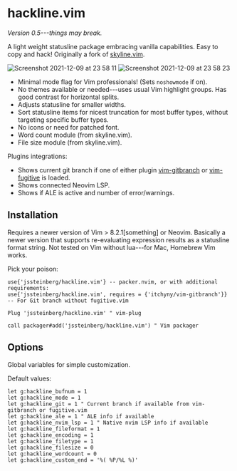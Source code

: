 # hackline.vim

*Version 0.5---things may break.*

A light weight statusline package embracing vanilla capabilities. Easy to copy and hack! Originally a fork of [skyline.vim](https://github.com/ourigen/skyline.vim).

![Screenshot 2021-12-09 at 23 58 11](https://user-images.githubusercontent.com/729055/145489837-73adf221-74bf-4830-ab57-0860ea545799.jpg)
![Screenshot 2021-12-09 at 23 58 23](https://user-images.githubusercontent.com/729055/145489886-39d6f9a3-43ff-4be0-9ea6-979da34dfb40.jpg)

* Minimal mode flag for Vim professionals! (Sets `noshowmode` if on).
* No themes available or needed---uses usual Vim highlight groups. Has good contrast for horizontal splits.
* Adjusts statusline for smaller widths.
* Sort statusline items for nicest truncation for most buffer types, without targeting specific buffer types.
* No icons or need for patched font.
* Word count module (from skyline.vim).
* File size module (from skyline.vim).

Plugins integrations:

* Shows current git branch if one of either plugin [vim-gitbranch](https://github.com/itchyny/vim-gitbranch) or [vim-fugitive](https://github.com/tpope/vim-fugitive) is loaded.
* Shows connected Neovim LSP.
* Shows if ALE is active and number of error/warnings.

## Installation

Requires a newer version of Vim > 8.2.1[something] or Neovim. Basically a newer version that supports re-evaluating expression results as a statusline format string. Not tested on Vim without lua---for Mac, Homebrew Vim works.

Pick your poison:

```
use{'jssteinberg/hackline.vim'} -- packer.nvim, or with additional requirements:
use{'jssteinberg/hackline.vim', requires = {'itchyny/vim-gitbranch'}} -- For Git branch without fugitive.vim

Plug 'jssteinberg/hackline.vim' " vim-plug

call packager#add('jssteinberg/hackline.vim') " Vim packager
```

## Options

Global variables for simple customization.

Default values:

```vim
let g:hackline_bufnum = 1
let g:hackline_mode = 1
let g:hackline_git = 1 " Current branch if available from vim-gitbranch or fugitive.vim
let g:hackline_ale = 1 " ALE info if available
let g:hackline_nvim_lsp = 1 " Native nvim LSP info if available
let g:hackline_fileformat = 1
let g:hackline_encoding = 1
let g:hackline_filetype = 1
let g:hackline_filesize = 0
let g:hackline_wordcount = 0
let g:hackline_custom_end = '%( %P/%L %)'
```
